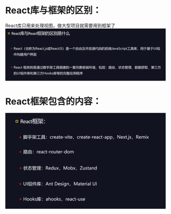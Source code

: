 # React库与框架的区别：
React库只用来处理视图，做大型项目就需要用到框架了
![alt text](img/React库与框架.png)

# React框架包含的内容：
![alt text](img/React框架.png)